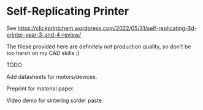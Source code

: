 # Self-Replicating Printer

See https://clickprintchem.wordpress.com/2022/05/31/self-replicating-3d-printer-year-3-and-4-review/

The filese provided here are definitely not production quality, so don't be too harsh on my CAD skills :)


TODO

Add datasheets for motors/devices.

Preprint for material paper.

Video demo for sintering solder paste.
